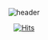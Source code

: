 <div align="center">
  
![header](https://capsule-render.vercel.app/api?type=soft&color=000000&weight=100%&height=100&section=header&text=SEE&nbsp;IT&nbsp;FIX&nbsp;IT&nbsp;SORTED&fontColor=ffffff&fontSize=30&animation=fadeIn&fontAlignY=55)
</div>

<div align="center">
  
[![Hits](https://hits.seeyoufarm.com/api/count/incr/badge.svg?url=https%3A%2F%2Fgithub.com%2Fzzsezz%2Fhit-counter&count_bg=%23000000&title_bg=%23000000&icon=github.svg&icon_color=%23FFFFFF&title=HEY&edge_flat=true)](https://hits.seeyoufarm.com)</div>

</br>
<!--  <a style="text-decoration: !important none;" target="_blank" href="https://www.instagram.com/zzsezz/">:link:</a>
  -->
